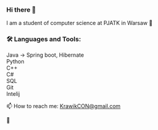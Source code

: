 ### Hi there 👋

I am a student of computer science at PJATK in Warsaw 🚀

### 🛠️ Languages and Tools:

Java -> Spring boot, Hibernate  
Python  
C++  
C#  
SQL  
Git  
Intelij  
 

📫 How to reach me: KrawikCON@gmail.com

👋
